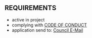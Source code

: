 ## REQUIREMENTS
* active in project
* complying with [CODE OF CONDUCT](https://github.com/Setup-Tooling/Setup-Tool-for-Fedora/blob/stable/CODE_OF_CONDUCT.md)
* application send to: [Council E-Mail](mailto:council@burningpho3nix.xyz)
